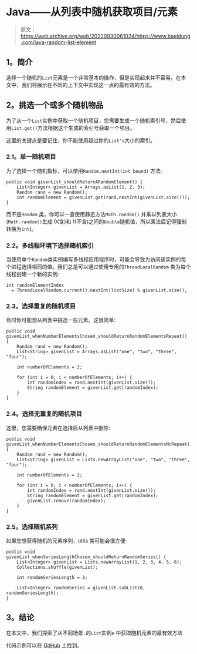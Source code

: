 # Java——从列表中随机获取项目/元素

> 原文：<https://web.archive.org/web/20220930061024/https://www.baeldung.com/java-random-list-element>

## **1。简介**

选择一个随机的`List`元素是一个非常基本的操作，但是实现起来并不容易。在本文中，我们将展示在不同的上下文中实现这一点的最有效的方法。

## **2。挑选一个或多个随机物品**

为了从一个`List`实例中获取一个随机项目，您需要生成一个随机索引号，然后使用`List.get()`方法根据这个生成的索引号获取一个项目。

这里的关键点是要记住，你不能使用超过你的`List's`大小的索引。

### **2.1。单一随机项目**

为了选择一个随机指标，可以使用`Random.nextInt(int bound)` 方法:

```
public void givenList_shouldReturnARandomElement() {
    List<Integer> givenList = Arrays.asList(1, 2, 3);
    Random rand = new Random();
    int randomElement = givenList.get(rand.nextInt(givenList.size()));
}
```

而不是`Random` 类，你可以一直使用静态方法`Math.random()` 并乘以列表大小(`Math.random()`生成 0(含)和 1(不含)之间的`Double`随机值，所以乘法后记得强制转换为`int`)。

### **2.2。多线程环境下选择随机索引**

当使用单个`Random`类实例编写多线程应用程序时，可能会导致为访问该实例的每个进程选择相同的值。我们总是可以通过使用专用的`ThreadLocalRandom` 类为每个线程创建一个新的实例:

```
int randomElementIndex
  = ThreadLocalRandom.current().nextInt(listSize) % givenList.size();
```

### **2.3。选择重复的随机项目**

有时你可能想从列表中挑选一些元素。这很简单:

```
public void givenList_whenNumberElementsChosen_shouldReturnRandomElementsRepeat() {
    Random rand = new Random();
    List<String> givenList = Arrays.asList("one", "two", "three", "four");

    int numberOfElements = 2;

    for (int i = 0; i < numberOfElements; i++) {
        int randomIndex = rand.nextInt(givenList.size());
        String randomElement = givenList.get(randomIndex);
    }
}
```

### **2.4。选择无重复的随机项目**

这里，您需要确保元素在选择后从列表中删除:

```
public void givenList_whenNumberElementsChosen_shouldReturnRandomElementsNoRepeat() {
    Random rand = new Random();
    List<String> givenList = Lists.newArrayList("one", "two", "three", "four");

    int numberOfElements = 2;

    for (int i = 0; i < numberOfElements; i++) {
        int randomIndex = rand.nextInt(givenList.size());
        String randomElement = givenList.get(randomIndex);
        givenList.remove(randomIndex);
    }
}
```

### **2.5。选择随机系列**

如果您想获得随机的元素序列，utils 类可能会很方便:

```
public void givenList_whenSeriesLengthChosen_shouldReturnRandomSeries() {
    List<Integer> givenList = Lists.newArrayList(1, 2, 3, 4, 5, 6);
    Collections.shuffle(givenList);

    int randomSeriesLength = 3;

    List<Integer> randomSeries = givenList.subList(0, randomSeriesLength);
}
```

## **3。结论**

在本文中，我们探索了从不同场景`.`的`List`实例`e` 中获取随机元素的最有效方法

代码示例可以在 [GitHub](https://web.archive.org/web/20220815153345/https://github.com/eugenp/tutorials/tree/master/core-java-modules/core-java-collections-list) 上找到。